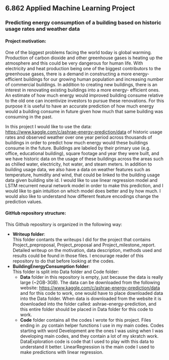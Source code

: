 ## 6.862 Applied Machine Learning Project


### Predicting energy consumption of a building based on historic usage rates and weather data 


#### Project motivation:

One of the biggest problems facing the world today is global warming. Production of carbon dioxide and other greenhouse gases is heating up the atmosphere and this could be very dangerous for human life. With electricity and heat production being one of the biggest contributors to the greenhouse gases, there is a demand in constructing a more energy-efficient buildings for our growing human population and increasing number of commercial buildings. In addition to creating new buildings, there is an interest in renovating existing buildings into a more energy- efficient ones. An estimate of how much energy would improved building consume relative to the old one can incentivize investors to pursue these renovations. For this purpose it is useful to have an accurate prediction of how much energy would a building consume in future given how much that same building was consuming in the past. 

In this project I would like to use the data: https://www.kaggle.com/c/ashrae-energy-prediction/data of historic usage rates and observed weather over one year period across thousands of buildings in order to predict how much energy would these buildings consume in the future. Buildings are labeled by their primary use (e.g. office, educational building), square footage and year they were built, and we have historic data on the usage of these buildings across the areas such as chilled water, electricity, hot water, and steam meters. In addition to building usage data, we also have a data on weather features such as temperature, humidity and wind, that could be linked to the building usage data given building site id. I would like to use linear regression model and LSTM recurrent neural network model in order to make this prediction, and I would like to gain intuition on which model does better and by how much. I would also like to understand how different feature encodings change the prediction values.


#### GitHub repository structure:
This Github repository is organized in the following way:
* **Writeup folder**:  
This folder contants the writeups I did for the project that contains Project_preproposal, Project_proposal and Project_milestone_report. Detailed writeup on the motivation, data description, methods used and results could be found in those files. I encourage reader of this repository to do that before looking at the codes.
* **BuildingEnergyConsumption folder**:  
This folder is split into Data folder and Code folder:
  * **Data** folder in this repository is empty, just because the data is really large (~2GB-3GB). The data can be downloaded from the following website: https://www.kaggle.com/c/ashrae-energy-prediction/data and for this code to work, one would have to place downloaded data into the Data folder. When data is downloaded from the website it is downloaded into the folder called: ashrae-energy-prediction, and this entire folder should be placed in Data folder for this code to work. 
  * **Code** folder contains all the codes I wrote for this project. Files ending in .py contain helper functions I use in my main codes. Codes starting with word Development are the ones I was using when I was developing main codes, and they contain a lot of my skratch work. DataExploration code is code that I used to play with this data to understand it better. LinearRegression is the main code I used to make predictions with linear regression. 



